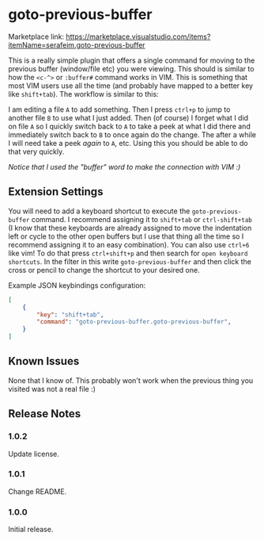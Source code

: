 # goto-previous-buffer

Marketplace link: https://marketplace.visualstudio.com/items?itemName=serafeim.goto-previous-buffer

This is a really simple plugin that offers a single command for moving to the previous buffer (window/file etc) you were viewing.
This should is similar to how the `<c-^>` or `:buffer#` command works in VIM. This is something that most VIM users use all the time
(and probably have mapped to a better key like `shift+tab`). The workflow is similar to this:

I am editing a file `A` to add something. Then I press `ctrl+p` to jump to another file `B` to use what I just added. Then (of course) I
forget what I did on file `A` so I quickly switch back to `A` to take a peek at what I did there and immediately switch back
to `B` to once again do the change. The after a while I will need take a peek *again* to `A`, etc. Using this you should be able to do
that very quickly.

*Notice that I used the "buffer" word to make the connection with VIM :)*

## Extension Settings

You will need to add a keyboard shortcut to execute the `goto-previous-buffer` command. I recommend assigning it to `shift+tab` or `ctrl-shift+tab` (I know
that these keyboards are already assigned to move the indentation left or cycle to the other open buffers but I use that thing all the time so I recommend assigning it to an easy combination). You can also use `ctrl+6` like vim! To do that press `ctrl+shift+p` and then search for `open keyboard shortcuts`. In the filter in this write `goto-previous-buffer` and then click the cross or pencil to change the shortcut to your desired one.

Example JSON keybindings configuration:

```json
[
    {
        "key": "shift+tab",
        "command": "goto-previous-buffer.goto-previous-buffer",
    }
]
```

## Known Issues

None that I know of. This probably won't work when the previous thing you visited was not a real file :)

## Release Notes

### 1.0.2

Update license.

### 1.0.1

Change README.

### 1.0.0

Initial release.
